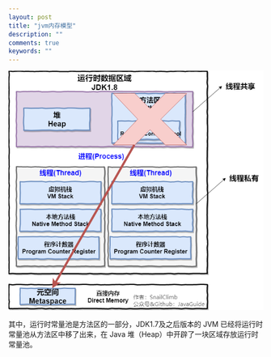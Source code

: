 ```yaml
---
layout: post
title: "jvm内存模型"
description: ""
comments: true
keywords: ""
---
```


![jvm](/assets/images/jvm.png)


其中，运行时常量池是方法区的一部分，JDK1.7及之后版本的 JVM 已经将运行时常量池从方法区中移了出来，在 Java 堆（Heap）中开辟了一块区域存放运行时常量池。